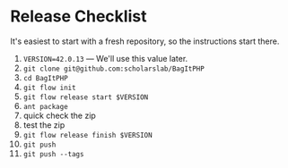 
# Release Checklist

It's easiest to start with a fresh repository, so the instructions start there.

1. `VERSION=42.0.13` — We'll use this value later.
1. `git clone git@github.com:scholarslab/BagItPHP`
1. `cd BagItPHP`
1. `git flow init`
1. `git flow release start $VERSION`
1. `ant package`
1. quick check the zip
1. test the zip
1. `git flow release finish $VERSION`
1. `git push`
1. `git push --tags`

